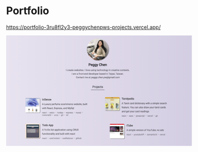# Portfolio
https://portfolio-3ru8fl2y3-peggychenpws-projects.vercel.app/<br /> 



  <img src="./public/image/preview.png" width="720" />
